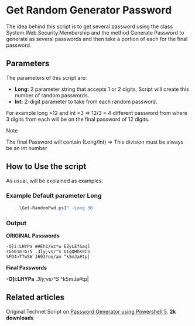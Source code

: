 # Get Random Generator Password

The idea behind this script is to get several password using the class System.Web.Security.Membership and the method Generate Password to generate as several passwords and then take a portion of each for the final password.

## Parameters

The parameters of this script are:
- **Long:** 2 parameter string that accepts 1 or 2 digits, Script will create this number of random passwords.
- **Int:** 2-digit parameter to take from each random password.

For example long =12 and int =3  => 12/3 = 4 different password from where 3 digits from each will be on the final password of 12 digits.

> [!NOTE]
> The final Password will contain (Long/Int) => This division must be always be an int number


## How to Use the script

As usual, will be explained as examples:

### Example Default parameter Long

```Powershell
    .\Get-RandomPwd.ps1" -Long 30
```

### Output

**ORIGINAL Passwords** </br>
```
-O]i:LHYPa ##Eh1/wz*w EZyLEf&aql
rGo61m!b?5 .3ly;vs/^S OIqQHhK9CS
%FD4>TTw5W J693!oe/am ^k5mJa#tp|
```

**Final Passwords** </br>

**-O]i:LHYPa** *.3ly;vs/^S* ^k5mJa#tp|


## Related articles

Original Technet Script on [Password Generator using Powershell 5](https://gallery.technet.microsoft.com/Password-Generator-using-0f99f008). **2k downloads**
